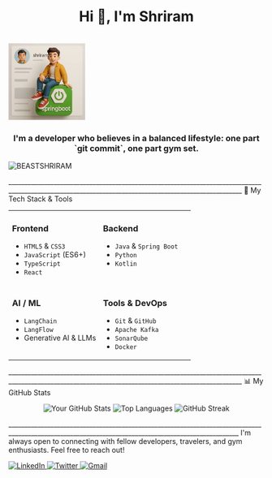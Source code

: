 <h1 align="center">Hi 👋, I'm Shriram</h1>
<br>
<td width="35%" valign="center" align="center">
  <img src="https://raw.githubusercontent.com/BEASTSHRIRAM/BEASTSHRIRAM/main/OIG4.jpeg" alt="Shriram with SpringBoot Logo" width="30%" />
</td>
<h3 align="center">I'm a developer who believes in a balanced lifestyle: one part `git commit`, one part gym set.</h3>
<p align="left"> <img src="https://komarev.com/ghpvc/?username=BEASTSHRIRAM&label=Profile%20views&color=0e75b6&style=flat" alt="BEASTSHRIRAM" /> </p>
______________________________________________________________________________________________________________________________________________________
🚀 My Tech Stack & Tools
<table>
  <tr>
    <td valign="top" width="50%">
      <h3>Frontend</h3>
      <ul>
        <li><code>HTML5</code> & <code>CSS3</code></li>
        <li><code>JavaScript</code> (ES6+)</li>
        <li><code>TypeScript</code></li>
        <li><code>React</code></li>
      </ul>
    </td>
    <td valign="top" width="50%">
      <h3>Backend</h3>
      <ul>
        <li><code>Java</code> & <code>Spring Boot</code></li>
        <li><code>Python</code></li>
        <li><code>Kotlin</code></li>
      </ul>
    </td>
  </tr>
  <tr>
    <td valign="top" width="50%">
      <h3>AI / ML</h3>
      <ul>
        <li><code>LangChain</code></li>
        <li><code>LangFlow</code></li>
        <li>Generative AI & LLMs</li>
      </ul>
    </td>
    <td valign="top" width="50%">
      <h3>Tools & DevOps</h3>
      <ul>
        <li><code>Git</code> & <code>GitHub</code></li>
        <li><code>Apache Kafka</code></li>
        <li><code>SonarQube</code></li>
        <li><code>Docker</code></li>
      </ul>
    </td>
  </tr>
</table>
______________________________________________________________________________________________________________________________________________________
📊 My GitHub Stats
<p align="center">
  <img src="https://github-readme-stats.vercel.app/api?username=BEASTSHRIRAM&show_icons=true&theme=radical&hide_border=true&count_private=true" alt="Your GitHub Stats" />
  <img src="https://github-readme-stats.vercel.app/api/top-langs/?username=BEASTSHRIRAM&layout=compact&theme=radical&hide_border=true" alt="Top Languages" />
  <img src="https://github-readme-streak-stats.herokuapp.com/?user=BEASTSHRIRAM&theme=radical&hide_border=true" alt="GitHub Streak" />
</p>
_____________________________________________________________________________________________________________________________________________________
I'm always open to connecting with fellow developers, travelers, and gym enthusiasts. Feel free to reach out!

<p align="left">
  <a href="linkedin.com/in/shriram-kulkarni-033b8328a" target="_blank">
    <img src="https://img.shields.io/badge/LinkedIn-0077B5?style=for-the-badge&logo=linkedin&logoColor=white" alt="LinkedIn"/>
  </a>
  <a href="https://twitter.com/your-twitter-handle" target="_blank">
    <img src="https://img.shields.io/badge/Twitter-1DA1F2?style=for-the-badge&logo=twitter&logoColor=white" alt="Twitter"/>
  </a>
  <a href="mailto:shrikulk20@gmail.com">
    <img src="https://img.shields.io/badge/Gmail-D14836?style=for-the-badge&logo=gmail&logoColor=white" alt="Gmail"/>
  </a>
</p>
